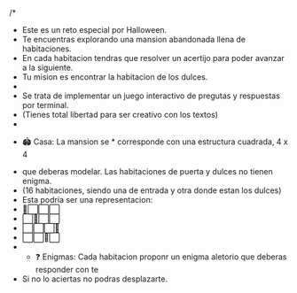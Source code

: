 /*
* Este es un reto especial por Halloween.
* Te encuentras explorando una mansion abandonada llena de habitaciones.
* En cada habitacion tendras que resolver un acertijo para poder avanzar a la siguiente.
* Tu mision es encontrar la habitacion de los dulces.
*
* Se trata de implementar un juego interactivo de pregutas y respuestas por terminal.
* (Tienes total  libertad para ser creativo con los textos)
*
- 🏟️ Casa: La mansion se * corresponde con una estructura cuadrada, 4 x 4 
* que deberas modelar. Las habitaciones de puerta y dulces no tienen enigma.
* (16 habitaciones, siendo una de entrada y otra donde estan los dulces)
* Esta podria ser una representacion:
*  🚪⬜⬜⬜
*  ⬜👻⬜⬜
*  ⬜⬜⬜👻
*  ⬜⬜🔎⬜
* - ❓ Enigmas: Cada habitacion proponr un enigma aletorio que deberas responder con te
* Si no lo aciertas no podras desplazarte.

